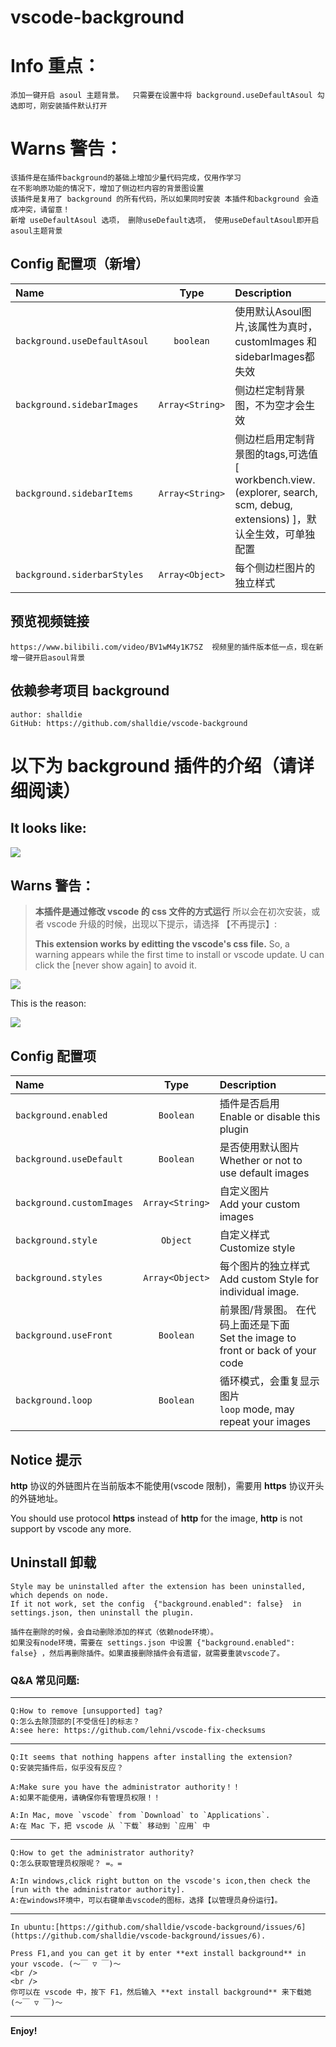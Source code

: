 # vscode-background

# Info 重点：
    添加一键开启 asoul 主题背景。  只需要在设置中将 background.useDefaultAsoul 勾选即可，刚安装插件默认打开
# Warns 警告：
    该插件是在插件background的基础上增加少量代码完成，仅用作学习
    在不影响原功能的情况下，增加了侧边栏内容的背景图设置
    该插件是复用了 background 的所有代码，所以如果同时安装 本插件和background 会造成冲突，请留意！
    新增 useDefaultAsoul 选项， 删除useDefault选项， 使用useDefaultAsoul即开启asoul主题背景

## Config 配置项（新增）

| Name                      |      Type       | Description                                                                         |
| :------------------------ | :-------------: | :---------------------------------------------------------------------------------- |
| `background.useDefaultAsoul`| `boolean`     | 使用默认Asoul图片,该属性为真时， customImages 和 sidebarImages都失效    |
| `background.sidebarImages` | `Array<String>` | 侧边栏定制背景图，不为空才会生效     |
| `background.sidebarItems`  | `Array<String>` | 侧边栏启用定制背景图的tags,可选值[ workbench.view.(explorer, search, scm, debug, extensions) ]，默认全生效，可单独配置 |
| `background.siderbarStyles`| `Array<Object>` | 每个侧边栏图片的独立样式

## 预览视频链接 
    https://www.bilibili.com/video/BV1wM4y1K7SZ  视频里的插件版本低一点，现在新增一键开启asoul背景

## 依赖参考项目 background 
    author: shalldie
    GitHub: https://github.com/shalldie/vscode-background

#
# 以下为 background 插件的介绍（请详细阅读）

## It looks like:

![](https://user-images.githubusercontent.com/9987486/40583705-7105dda8-61c6-11e8-935a-3c5d475a1eb1.gif)

## Warns 警告：

> **本插件是通过修改 vscode 的 css 文件的方式运行**
> 所以会在初次安装，或者 vscode 升级的时候，出现以下提示，请选择 【不再提示】:
>
> **This extension works by editting the vscode's css file.**
> So, a warning appears while the first time to install or vscode update. U can click the [never show again] to avoid it.

![](https://user-images.githubusercontent.com/9987486/40583926-b1fb5398-61ca-11e8-8271-4ac650d158d3.png)

This is the reason:

![](https://user-images.githubusercontent.com/9987486/40583775-91d4c8d6-61c7-11e8-9048-8c5538a32399.png)

## Config 配置项

| Name                      |      Type       | Description                                                                         |
| :------------------------ | :-------------: | :---------------------------------------------------------------------------------- |
| `background.enabled`      |    `Boolean`    | 插件是否启用 <br> Enable or disable this plugin                                     |
| `background.useDefault`   |    `Boolean`    | 是否使用默认图片 <br> Whether or not to use default images                          |
| `background.customImages` | `Array<String>` | 自定义图片 <br> Add your custom images                                              |
| `background.style`        |    `Object`     | 自定义样式 <br> Customize style                                                     |
| `background.styles`       | `Array<Object>` | 每个图片的独立样式 <br> Add custom Style for individual image.                      |
| `background.useFront`     |    `Boolean`    | 前景图/背景图。 在代码上面还是下面 <br> Set the image to front or back of your code |
| `background.loop`         |    `Boolean`    | 循环模式，会重复显示图片 <br> `loop` mode, may repeat your images                   |

## Notice 提示

**http** 协议的外链图片在当前版本不能使用(vscode 限制)，需要用 **https** 协议开头的外链地址。

You should use protocol **https** instead of **http** for the image, **http** is not support by vscode any more.

## Uninstall 卸载

    Style may be uninstalled after the extension has been uninstalled, which depends on node.
    If it not work, set the config  {"background.enabled": false}  in settings.json, then uninstall the plugin.

    插件在删除的时候，会自动删除添加的样式（依赖node环境）。
    如果没有node环境，需要在 settings.json 中设置 {"background.enabled": false} ，然后再删除插件。如果直接删除插件会有遗留，就需要重装vscode了。

### Q&A 常见问题:

---

    Q:How to remove [unsupported] tag?
    Q:怎么去除顶部的[不受信任]的标志？
    A:see here: https://github.com/lehni/vscode-fix-checksums

---

    Q:It seems that nothing happens after installing the extension?
    Q:安装完插件后，似乎没有反应？

    A:Make sure you have the administrator authority！！
    A:如果不能使用，请确保你有管理员权限！！

    A:In Mac, move `vscode` from `Download` to `Applications`.
    A:在 Mac 下，把 vscode 从 `下载` 移动到 `应用` 中

---

    Q:How to get the administrator authority?
    Q:怎么获取管理员权限呢？ =。=

    A:In windows,click right button on the vscode's icon,then check the [run with the administrator authority].
    A:在windows环境中，可以右键单击vscode的图标，选择【以管理员身份运行】。

---

    In ubuntu:[https://github.com/shalldie/vscode-background/issues/6](https://github.com/shalldie/vscode-background/issues/6).

    Press F1,and you can get it by enter **ext install background** in your vscode. (～￣ ▽ ￣)～
    <br />
    <br />
    你可以在 vscode 中，按下 F1，然后输入 **ext install background** 来下载她 (～￣ ▽ ￣)～

---

**Enjoy!**
